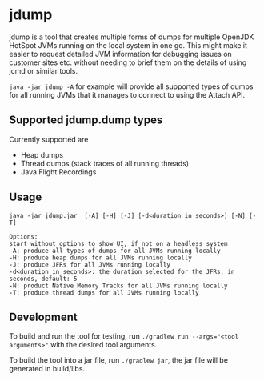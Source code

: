 # jdump

jdump is a tool that creates multiple forms of dumps for multiple OpenJDK HotSpot JVMs running on the local system in
one go. This might make it easier to request detailed JVM information for debugging issues on customer sites etc.
without needing to brief them on the details of using jcmd or similar tools.

`java -jar jdump -A` for example will provide all supported types of dumps for all running JVMs that it manages to
connect to using the Attach API.

## Supported jdump.dump types

Currently supported are

* Heap dumps
* Thread dumps (stack traces of all running threads)
* Java Flight Recordings

## Usage
```
java -jar jdump.jar  [-A] [-H] [-J] [-d<duration in seconds>] [-N] [-T]

Options:
start without options to show UI, if not on a headless system
-A: produce all types of dumps for all JVMs running locally
-H: produce heap dumps for all JVMs running locally
-J: produce JFRs for all JVMs running locally
-d<duration in seconds>: the duration selected for the JFRs, in seconds, default: 5
-N: product Native Memory Tracks for all JVMs running locally
-T: produce thread dumps for all JVMs running locally

```

## Development

To build and run the tool for testing, run ```./gradlew run --args="<tool arguments>"``` with the desired tool
arguments.

To build the tool into a jar file, run ```./gradlew jar```, the jar file will be generated in build/libs.